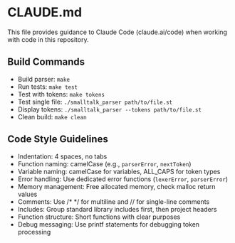 # CLAUDE.md

This file provides guidance to Claude Code (claude.ai/code) when working with code in this repository.

## Build Commands
- Build parser: `make`
- Run tests: `make test`
- Test with tokens: `make tokens`
- Test single file: `./smalltalk_parser path/to/file.st`
- Display tokens: `./smalltalk_parser --tokens path/to/file.st`
- Clean build: `make clean`

## Code Style Guidelines
- Indentation: 4 spaces, no tabs
- Function naming: camelCase (e.g., `parserError`, `nextToken`)
- Variable naming: camelCase for variables, ALL_CAPS for token types
- Error handling: Use dedicated error functions (`lexerError`, `parserError`)
- Memory management: Free allocated memory, check malloc return values
- Comments: Use /* */ for multiline and // for single-line comments
- Includes: Group standard library includes first, then project headers
- Function structure: Short functions with clear purposes
- Debug messaging: Use printf statements for debugging token processing